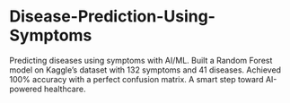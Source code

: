 # Disease-Prediction-Using-Symptoms
Predicting diseases using symptoms with AI/ML. Built a Random Forest model on Kaggle’s dataset with 132 symptoms and 41 diseases. Achieved 100% accuracy with a perfect confusion matrix. A smart step toward AI-powered healthcare.
